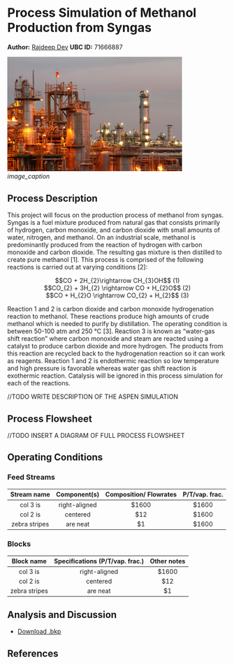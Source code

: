 # Process Simulation of Methanol Production from Syngas

**Author:** [Rajdeep Dev](https://rajdeepdev10.github.io)
**UBC ID:** 71666887

<img src="./assets/images/cover-image.jpg" alt="chemical plant" width="400"><br>
*image_caption*

## Process Description

This project will focus on the production process of methanol from syngas. Syngas is a fuel mixture produced from natural gas that consists primarily of hydrogen, carbon monoxide, and carbon dioxide with small amounts of water, nitrogen, and methanol. On an industrial scale, methanol is predominantly produced from the reaction of hydrogen with carbon monoxide and carbon dioxide. The resulting gas mixture is then distilled to create pure methanol [1]. This process is comprised of the following reactions is carried out at varying conditions [2]:

<div align="center">
  $$CO + 2H_{2}\rightarrow CH_{3}OH$$ (1)<br>
  $$CO_{2} + 3H_{2} \rightarrow CO + H_{2}O$$ (2)<br>
  $$CO + H_{2}O \rightarrow CO_{2} + H_{2}$$ (3)
</div>

Reaction 1 and 2 is carbon dioxide and carbon monoxide hydrogenation reaction to methanol. These reactions produce high amounts of crude methanol which is needed to purify by distillation. The operating condition is between 50-100 atm and 250 °C [3]. Reaction 3 is known as “water-gas shift reaction” where carbon monoxide and steam are reacted using a catalyst to produce carbon dioxide and more hydrogen. The products from this reaction are recycled back to the hydrogenation reaction so it can work as reagents. Reaction 1 and 2 is endothermic reaction so low temperature and high pressure is favorable whereas water gas shift reaction is exothermic reaction. Catalysis will be ignored in this process simulation for each of the reactions.

//TODO
WRITE DESCRIPTION OF THE ASPEN SIMULATION

## Process Flowsheet

//TODO
INSERT A DIAGRAM OF FULL PROCESS FLOWSHEET

## Operating Conditions

### Feed Streams

| Stream name  | Component(s)| Composition/ Flowrates|P/T/vap. frac.           |
|:----------------------:|:-------------:|:-------------:|:-------------------:|
| col 3 is      | right-aligned | $1600 | $1600                                |
| col 2 is      | centered      |   $12 | $1600                                |
| zebra stripes | are neat      |    $1 | $1600                                |


### Blocks

| Block name  | Specifications (P/T/vap. frac.)| Other notes |
|:----------------------:|:-------------:|:-------------:|
| col 3 is      | right-aligned | $1600 |
| col 2 is      | centered      |   $12 |
| zebra stripes | are neat      |    $1 |

## Analysis and Discussion


<ul>
  <li class="download"><a class="buttons" href="https://drive.google.com/uc?export=download&id=16pwZxyFno6XYValvZV1AvZgsRZOg9m3e">Download .bkp</a></li>
</ul>

## References
